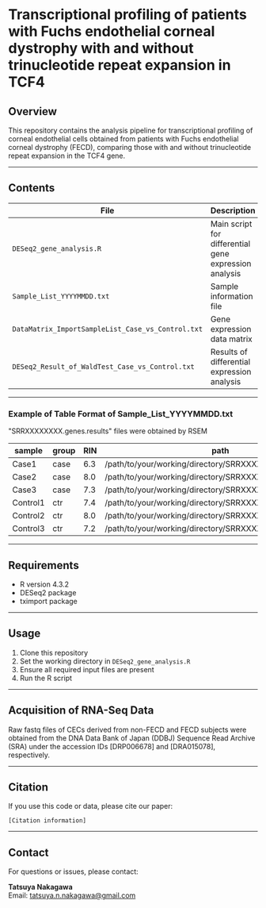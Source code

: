 # Transcriptional profiling of patients with Fuchs endothelial corneal dystrophy with and without trinucleotide repeat expansion in TCF4


## Overview

This repository contains the analysis pipeline for transcriptional profiling of corneal endothelial cells obtained from patients with Fuchs endothelial corneal dystrophy (FECD), comparing those with and without trinucleotide repeat expansion in the TCF4 gene.

---

## Contents

| File | Description |
|------|-------------|
| `DESeq2_gene_analysis.R` | Main script for differential gene expression analysis |
| `Sample_List_YYYYMMDD.txt` | Sample information file |
| `DataMatrix_ImportSampleList_Case_vs_Control.txt` | Gene expression data matrix |
| `DESeq2_Result_of_WaldTest_Case_vs_Control.txt` | Results of differential expression analysis |

---

### Example of Table Format of Sample_List_YYYYMMDD.txt
"SRRXXXXXXXX.genes.results" files were obtained by RSEM

|  sample  | group |  RIN  | path |
|----------|-------|-------|------|
| Case1  | case  | 6.3   | /path/to/your/working/directory/SRRXXXXXXXX.genes.results |
| Case2  | case  | 8.0   | /path/to/your/working/directory/SRRXXXXXXXX.genes.results |
| Case3  | case  | 7.3   | /path/to/your/working/directory/SRRXXXXXXXX.genes.results |
| Control1 | ctr | 7.4   | /path/to/your/working/directory/SRRXXXXXXXX.genes.results |
| Control2 | ctr | 8.0   | /path/to/your/working/directory/SRRXXXXXXXX.genes.results |
| Control3 | ctr | 7.2   | /path/to/your/working/directory/SRRXXXXXXXX.genes.results |

---

## Requirements

- R version 4.3.2
- DESeq2 package
- tximport package

---

## Usage

1. Clone this repository
2. Set the working directory in `DESeq2_gene_analysis.R`
3. Ensure all required input files are present
4. Run the R script

---

## Acquisition of RNA-Seq Data

Raw fastq files of CECs derived from non-FECD and FECD subjects were obtained from the DNA Data Bank of Japan (DDBJ) Sequence Read Archive (SRA) under the accession IDs [DRP006678] and [DRA015078], respectively.

---

## Citation

If you use this code or data, please cite our paper:

```
[Citation information]
```

---

## Contact

For questions or issues, please contact:

**Tatsuya Nakagawa**  
Email: tatsuya.n.nakagawa@gmail.com
